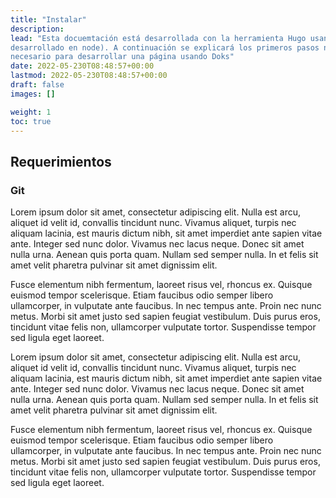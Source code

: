 ```yaml
---
title: "Instalar"
description: 
lead: "Esta docuemtación está desarrollada con la herramienta Hugo usando el plugin Doks (el cual esta 
desarrollado en node). A continuación se explicará los primeros pasos necesarios para instalar todos lo
necesario para desarrollar una página usando Doks"
date: 2022-05-230T08:48:57+00:00
lastmod: 2022-05-230T08:48:57+00:00
draft: false
images: []

weight: 1
toc: true
---
```




## Requerimientos

### Git

Lorem ipsum dolor sit amet, consectetur adipiscing elit. Nulla est arcu, aliquet id velit id, convallis tincidunt nunc. Vivamus aliquet, turpis nec aliquam lacinia, est mauris dictum nibh, sit amet imperdiet ante sapien vitae ante. Integer sed nunc dolor. Vivamus nec lacus neque. Donec sit amet nulla urna. Aenean quis porta quam. Nullam sed semper nulla. In et felis sit amet velit pharetra pulvinar sit amet dignissim elit.

Fusce elementum nibh fermentum, laoreet risus vel, rhoncus ex. Quisque euismod tempor scelerisque. Etiam faucibus odio semper libero ullamcorper, in vulputate ante faucibus. In nec tempus ante. Proin nec nunc metus. Morbi sit amet justo sed sapien feugiat vestibulum. Duis purus eros, tincidunt vitae felis non, ullamcorper vulputate tortor. Suspendisse tempor sed ligula eget laoreet.


Lorem ipsum dolor sit amet, consectetur adipiscing elit. Nulla est arcu, aliquet id velit id, convallis tincidunt nunc. Vivamus aliquet, turpis nec aliquam lacinia, est mauris dictum nibh, sit amet imperdiet ante sapien vitae ante. Integer sed nunc dolor. Vivamus nec lacus neque. Donec sit amet nulla urna. Aenean quis porta quam. Nullam sed semper nulla. In et felis sit amet velit pharetra pulvinar sit amet dignissim elit.

Fusce elementum nibh fermentum, laoreet risus vel, rhoncus ex. Quisque euismod tempor scelerisque. Etiam faucibus odio semper libero ullamcorper, in vulputate ante faucibus. In nec tempus ante. Proin nec nunc metus. Morbi sit amet justo sed sapien feugiat vestibulum. Duis purus eros, tincidunt vitae felis non, ullamcorper vulputate tortor. Suspendisse tempor sed ligula eget laoreet.

